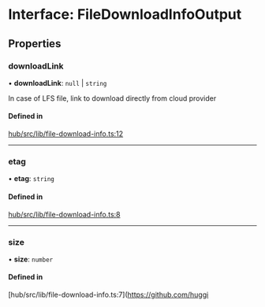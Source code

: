 # Interface: FileDownloadInfoOutput

## Properties

### downloadLink

• **downloadLink**: ``null`` \| `string`

In case of LFS file, link to download directly from cloud provider

#### Defined in

[hub/src/lib/file-download-info.ts:12](https://github.com/huggingface/huggingface.js/blob/main/packages/hub/src/lib/file-download-info.ts#L12)

___

### etag

• **etag**: `string`

#### Defined in

[hub/src/lib/file-download-info.ts:8](https://github.com/huggingface/huggingface.js/blob/main/packages/hub/src/lib/file-download-info.ts#L8)

___

### size

• **size**: `number`

#### Defined in

[hub/src/lib/file-download-info.ts:7](https://github.com/huggi